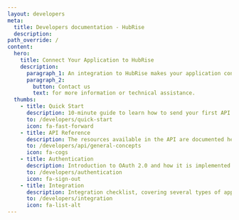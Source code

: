 ```yaml
---
layout: developers
meta:
  title: Developers documentation - HubRise
  description:
path_override: /
content:
  hero:
    title: Connect Your Application to HubRise
    description:
      paragraph_1: An integration to HubRise makes your application connected to the HubRise ecosystem.
      paragraph_2:
        button: Contact us
        text: for more information or technical assistance.
  thumbs:
    - title: Quick Start
      description: 10-minute guide to learn how to send your first API requests
      to: /developers/quick-start
      icon: fa-fast-forward
    - title: API Reference
      description: The resources available in the API are documented here
      to: /developers/api/general-concepts
      icon: fa-cogs
    - title: Authentication
      description: Introduction to OAuth 2.0 and how it is implemented in HubRise
      to: /developers/authentication
      icon: fa-sign-out
    - title: Integration
      description: Integration checklist, covering several types of applications
      to: /developers/integration
      icon: fa-list-alt
---
```

